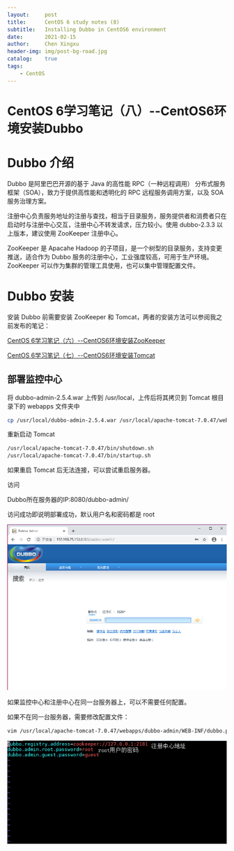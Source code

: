 ```yaml
---
layout:     post
title:      CentOS 6 study notes (8)
subtitle:   Installing Dubbo in CentOS6 environment
date:       2021-02-15
author:     Chen Xingxu
header-img: img/post-bg-road.jpg
catalog:    true
tags:
    - CentOS
---
```


# CentOS 6学习笔记（八）--CentOS6环境安装Dubbo

# Dubbo 介绍

Dubbo 是阿里巴巴开源的基于 Java 的高性能 RPC（一种远程调用） 分布式服务框架（SOA），致力于提供高性能和透明化的 RPC 远程服务调用方案，以及 SOA 服务治理方案。

注册中心负责服务地址的注册与查找，相当于目录服务，服务提供者和消费者只在启动时与注册中心交互，注册中心不转发请求，压力较小。使用 dubbo-2.3.3 以上版本，建议使用 ZooKeeper 注册中心。

ZooKeeper 是 Apacahe Hadoop 的子项目，是一个树型的目录服务，支持变更推送，适合作为 Dubbo 服务的注册中心，工业强度较高，可用于生产环境。ZooKeeper 可以作为集群的管理工具使用，也可以集中管理配置文件。

# Dubbo 安装

安装 Dubbo 前需要安装 ZooKeeper 和 Tomcat，两者的安装方法可以参阅我之前发布的笔记：

[CentOS 6学习笔记（六）--CentOS6环境安装ZooKeeper](https://blog.csdn.net/gaoxiaokun4282/article/details/106397559)

[CentOS 6学习笔记（七）--CentOS6环境安装Tomcat](https://blog.csdn.net/gaoxiaokun4282/article/details/106398491)

## 部署监控中心

将 dubbo-admin-2.5.4.war 上传到 /usr/local，上传后将其拷贝到 Tomcat 根目录下的 webapps 文件夹中

```bash
cp /usr/local/dubbo-admin-2.5.4.war /usr/local/apache-tomcat-7.0.47/webapps/dubbo-admin.war
```

重新启动 Tomcat

```bash
/usr/local/apache-tomcat-7.0.47/bin/shutdown.sh
/usr/local/apache-tomcat-7.0.47/bin/startup.sh
```

如果重启 Tomcat 后无法连接，可以尝试重启服务器。

访问

Dubbo所在服务器的IP:8080/dubbo-admin/

访问成功即说明部署成功，默认用户名和密码都是 root

![](/img-post/2021-02-15-centos6-08/01.png)

如果监控中心和注册中心在同一台服务器上，可以不需要任何配置。

如果不在同一台服务器，需要修改配置文件：

```bash
vim /usr/local/apache-tomcat-7.0.47/webapps/dubbo-admin/WEB-INF/dubbo.properties
```

![](/img-post/2021-02-15-centos6-08/02.png)